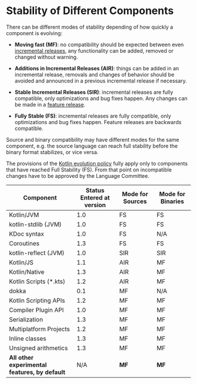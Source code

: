 # Stability of Different Components

There can be different modes of stability depending of how quickly a component is evolving:
<a name="moving-fast"></a>
*   **Moving fast (MF)**: no compatibility should be expected between even [incremental releases](kotlin-evolution.html#feature-releases-and-incremental-releases), any functionality can be added, removed or changed without warning.

*   **Additions in Incremental Releases (AIR)**: things can be added in an incremental release, removals and changes of behavior should be avoided and announced in a previous incremental release if necessary.

*   **Stable Incremental Releases (SIR)**: incremental releases are fully compatible, only optimizations and bug fixes happen. Any changes can be made in a [feature release](kotlin-evolution.html#feature-releases-and-incremental-releases).

<a name="fully-stable"></a>
*   **Fully Stable (FS)**: incremental releases are fully compatible, only optimizations and bug fixes happen. Feature releases are backwards compatible.

Source and binary compatibility may have different modes for the same component, e.g. the source language can reach full stability before the binary format stabilizes, or vice versa.

The provisions of the [Kotlin evolution policy](kotlin-evolution.html) fully apply only to components that have reached Full Stability (FS). From that point on incompatible changes have to be approved by the Language Committee.

|**Component**|**Status Entered at version**|**Mode for Sources**|**Mode for Binaries**|
| --- | --- | --- | --- |
Kotlin/JVM|1.0|FS|FS|
kotlin-stdlib (JVM)|1.0|FS|FS
KDoc syntax|1.0|FS|N/A
Coroutines|1.3|FS|FS
kotlin-reflect (JVM)|1.0|SIR|SIR
Kotlin/JS|1.1|AIR|MF
Kotlin/Native|1.3|AIR|MF
Kotlin Scripts (*.kts)|1.2|AIR|MF
dokka|0.1|MF|N/A
Kotlin Scripting APIs|1.2|MF|MF
Compiler Plugin API|1.0|MF|MF
Serialization|1.3|MF|MF
Multiplatform Projects|1.2|MF|MF
Inline classes|1.3|MF|MF
Unsigned arithmetics|1.3|MF|MF
**All other experimental features, by default**|N/A|**MF**|**MF**